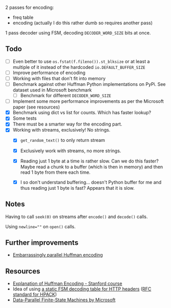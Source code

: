 2 passes for encoding:
- freq table
- encoding (actually I do this rather dumb so requires another pass)

1 pass decoder using FSM, decoding `DECODER_WORD_SIZE` bits at once.


## Todo

- [ ] Even better to use `os.fstat(f.fileno()).st_blksize` or at least a multiple of it instead of
  the hardcoded `io.DEFAULT_BUFFER_SIZE`
- [ ] Improve performance of encoding
- [ ] Working with files that don't fit into memory
- [ ] Benchmark against other Huffman Python implementations on PyPi. See dataset used in Microsoft
  benchmark
    - [ ] Benchmark for different `DECODER_WORD_SIZE`
- [ ] Implement some more performance improvements as per the Microsoft paper (see resources)
- [x] Benchmark using dict vs list for counts. Which has faster lookup?
- [x] Some tests
- [x] There must be a smarter way for the encoding part.
- [x] Working with streams, exclusively! No strings.
    - [x] `get_random_text()` to only return stream
    - [x] Exclusively work with streams, no more strings.
    - [x] Reading just 1 byte at a time is rather slow. Can we do this faster? Maybe read a chunk to
      a buffer (which is then in memory) and then read 1 byte from there each time.
    - [x] I so don't understand buffering... doesn't Python buffer for me and thus reading just 1
      byte is fast? Appears that it is slow.


## Notes

Having to call `seek(0)` on streams after `encode()` and `decode()` calls.

Using `newline=""` on `open()` calls.

## Further improvements

- [Embarrassingly parallel Huffman encoding](http://www.ittc.ku.edu/~jsv/Papers/HoV95.pdcfull.pdf)

## Resources

-   [Explanation of Huffman Encoding - Stanford course](https://web.stanford.edu/class/archive/cs/cs106b/cs106b.1126/handouts/220%20Huffman%20Encoding.pdf)
-   Idea of using [a static FSM decoding table for HTTP headers](https://github.com/python-hyper/hpack/blob/master/src/hpack/huffman_table.py) ([RFC standard for HPACK](https://www.rfc-editor.org/rfc/rfc7541#appendix-B))
- [Data-Parallel Finite-State Machines by Microsoft](https://www.microsoft.com/en-us/research/wp-content/uploads/2016/02/asplos302-mytkowicz.pdf)
